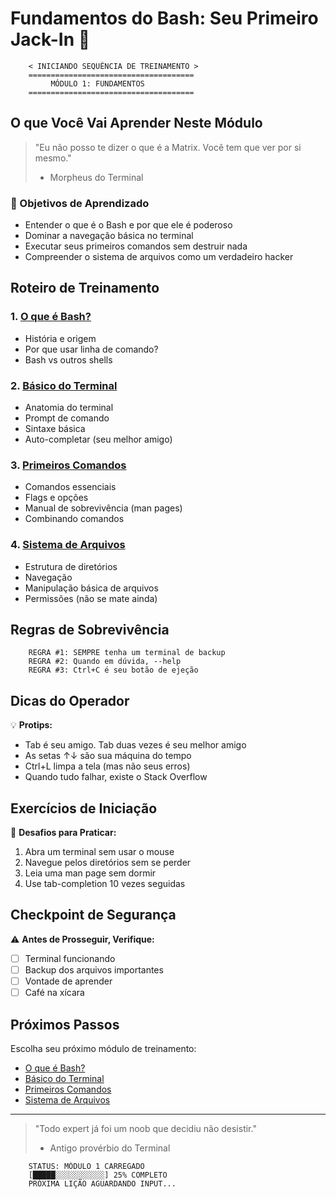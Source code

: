 # Fundamentos do Bash: Seu Primeiro Jack-In 🔌

```ascii
    < INICIANDO SEQUÊNCIA DE TREINAMENTO >
    =====================================
         MÓDULO 1: FUNDAMENTOS
    =====================================
```

## O que Você Vai Aprender Neste Módulo

> "Eu não posso te dizer o que é a Matrix. Você tem que ver por si mesmo."
> - Morpheus do Terminal

### 🎯 Objetivos de Aprendizado
- Entender o que é o Bash e por que ele é poderoso
- Dominar a navegação básica no terminal
- Executar seus primeiros comandos sem destruir nada
- Compreender o sistema de arquivos como um verdadeiro hacker

## Roteiro de Treinamento

### 1. [O que é Bash?](what-is-bash.md)
- História e origem
- Por que usar linha de comando?
- Bash vs outros shells

### 2. [Básico do Terminal](terminal-basics.md)
- Anatomia do terminal
- Prompt de comando
- Sintaxe básica
- Auto-completar (seu melhor amigo)

### 3. [Primeiros Comandos](first-commands.md)
- Comandos essenciais
- Flags e opções
- Manual de sobrevivência (man pages)
- Combinando comandos

### 4. [Sistema de Arquivos](file-system.md)
- Estrutura de diretórios
- Navegação
- Manipulação básica de arquivos
- Permissões (não se mate ainda)

## Regras de Sobrevivência

```ascii
    REGRA #1: SEMPRE tenha um terminal de backup
    REGRA #2: Quando em dúvida, --help
    REGRA #3: Ctrl+C é seu botão de ejeção
```

## Dicas do Operador

💡 **Protips:**
- Tab é seu amigo. Tab duas vezes é seu melhor amigo
- As setas ↑↓ são sua máquina do tempo
- Ctrl+L limpa a tela (mas não seus erros)
- Quando tudo falhar, existe o Stack Overflow

## Exercícios de Iniciação

🎯 **Desafios para Praticar:**
1. Abra um terminal sem usar o mouse
2. Navegue pelos diretórios sem se perder
3. Leia uma man page sem dormir
4. Use tab-completion 10 vezes seguidas

## Checkpoint de Segurança

⚠️ **Antes de Prosseguir, Verifique:**
- [ ] Terminal funcionando
- [ ] Backup dos arquivos importantes
- [ ] Vontade de aprender
- [ ] Café na xícara

## Próximos Passos

Escolha seu próximo módulo de treinamento:
- [O que é Bash?](what-is-bash.md)
- [Básico do Terminal](terminal-basics.md)
- [Primeiros Comandos](first-commands.md)
- [Sistema de Arquivos](file-system.md)

---

> "Todo expert já foi um noob que decidiu não desistir."
> - Antigo provérbio do Terminal

```ascii
    STATUS: MÓDULO 1 CARREGADO
    [█████░░░░░░░░░░░] 25% COMPLETO
    PRÓXIMA LIÇÃO AGUARDANDO INPUT...
```